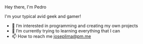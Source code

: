 Hey there, I'm Pedro

I'm your typical avid geek and gamer!
- 👀 I’m interested in programming and creating my own projects
- 🌱 I’m currently trying to learning everything that I can
- 📫 How to reach me joseplima@pm.me
